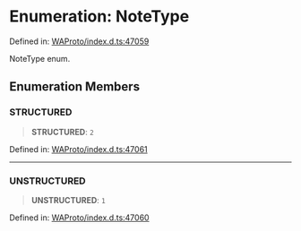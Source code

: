 # Enumeration: NoteType

Defined in: [WAProto/index.d.ts:47059](https://github.com/Fokusdotid/bail/blob/3856b89f13bbe82f2e10396a28cd4ef2089de845/WAProto/index.d.ts#L47059)

NoteType enum.

## Enumeration Members

### STRUCTURED

> **STRUCTURED**: `2`

Defined in: [WAProto/index.d.ts:47061](https://github.com/Fokusdotid/bail/blob/3856b89f13bbe82f2e10396a28cd4ef2089de845/WAProto/index.d.ts#L47061)

***

### UNSTRUCTURED

> **UNSTRUCTURED**: `1`

Defined in: [WAProto/index.d.ts:47060](https://github.com/Fokusdotid/bail/blob/3856b89f13bbe82f2e10396a28cd4ef2089de845/WAProto/index.d.ts#L47060)
